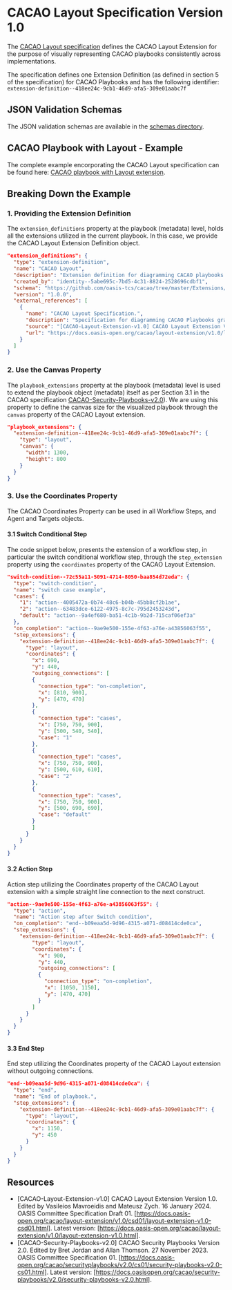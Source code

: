 # CACAO Layout Specification Version 1.0

The [CACAO Layout specification](https://docs.oasis-open.org/cacao/layout-extension/v1.0/csd01/layout-extension-v1.0-csd01.html) defines the CACAO Layout Extension for the purpose of visually representing CACAO playbooks consistently across implementations.

The specification defines one Extension Definition (as defined in section 5 of the specification) for CACAO Playbooks and has the following identifier: `extension-definition--418ee24c-9cb1-46d9-afa5-309e01aabc7f`  


## JSON Validation Schemas

The JSON validation schemas are available in the [schemas directory](./schemas/).

## CACAO Playbook with Layout - Example

The complete example encorporating the CACAO Layout specification can be found here: [CACAO playbook with Layout extension](./examples/playbook--aa1898b6-5251-49b4-aeb7-fd5e912583ff.json).

## Breaking Down the Example

### 1. Providing the Extension Definition

The `extension_definitions` property at the playbook (metadata) level, holds all the extensions utilized in the current playbook. In this case, we provide the CACAO Layout Extension Definition object. 

```JSON
"extension_definitions": {
  "type": "extension-definition",
  "name": "CACAO Layout",
  "description": "Extension definition for diagramming CACAO playbooks.",
  "created_by": "identity--5abe695c-7bd5-4c31-8824-2528696cdbf1",
  "schema": "https://github.com/oasis-tcs/cacao/tree/master/Extensions/layout/schemas/layout.json",
  "version": "1.0.0",
  "external_references": [
    {
      "name": "CACAO Layout Specification.",
      "description": "Specification for diagramming CACAO Playbooks graphically.",
      "source": "[CACAO-Layout-Extension-v1.0] CACAO Layout Extension Version 1.0. Edited by Vasileios Mavroeidis and Mateusz Zych. 16 January 2024. OASIS Committee Specification Draft 01. https://docs.oasis-open.org/cacao/layout-extension/v1.0/csd01/layout-extension-v1.0-csd01.html. Latest version: https://docs.oasis-open.org/cacao/layout-extension/v1.0/layout-extension-v1.0.html.",
      "url": "https://docs.oasis-open.org/cacao/layout-extension/v1.0/layout-extension-v1.0.html"
    }
  ]
}
```

### 2. Use the Canvas Property

The `playbook_extensions` property at the playbook (metadata) level is used to extend the playbook object (metadata) itself as per Section 3.1 in the CACAO specification [CACAO-Security-Playbooks-v2.0](https://docs.oasis-open.org/cacao/security-playbooks/v2.0/security-playbooks-v2.0.html)).
We are using this property to define the canvas size for the visualized playbook through the `canvas` property of the CACAO Layout extension.

```JSON
"playbook_extensions": {
  "extension-definition--418ee24c-9cb1-46d9-afa5-309e01aabc7f": {
    "type": "layout",
    "canvas": {
      "width": 1300,
      "height": 800
    }
  }
}
```

### 3. Use the Coordinates Property

The CACAO Coordinates Property can be used in all Workflow Steps, and Agent and Targets objects.

#### 3.1 Switch Conditional Step

The code snippet below, presents the extension of a workflow step, in particular the switch conditional workflow step, through the `step_extension` property using the `coordinates` property of the CACAO Layout Extension.

```JSON
"switch-condition--72c55a11-5091-4714-8050-baa854d72eda": {
  "type": "switch-condition",
  "name": "switch case example",
  "cases": {
    "1": "action--4005472a-0b74-48c6-b04b-45bb8cf2b1ae",
    "2": "action--63483dce-6122-4975-8c7c-795d2453243d",
    "default": "action--9a4ef680-ba51-4c1b-9b2d-715caf06ef3a"
  },
  "on_completion": "action--9ae9e500-155e-4f63-a76e-a43856063f55",
  "step_extensions": {
    "extension-definition--418ee24c-9cb1-46d9-afa5-309e01aabc7f": {
      "type": "layout",
      "coordinates": {
        "x": 690,
        "y": 440,
        "outgoing_connections": [
        {
          "connection_type": "on-completion",
          "x": [810, 900],
          "y": [470, 470]
        },
        {
          "connection_type": "cases",
          "x": [750, 750, 900],
          "y": [500, 540, 540],
          "case": "1"
        },
        {
          "connection_type": "cases",
          "x": [750, 750, 900],
          "y": [500, 610, 610],
          "case": "2"
        },
        {
          "connection_type": "cases",
          "x": [750, 750, 900],
          "y": [500, 690, 690],
          "case": "default"
        }
        ]
      }
    }
  }
}
```

#### 3.2 Action Step

Action step utilizing the Coordinates property of the CACAO Layout extension with a simple straight line connection to the next construct.

```JSON
"action--9ae9e500-155e-4f63-a76e-a43856063f55": {
  "type": "action",
  "name": "Action step after Switch condition",
  "on_completion": "end--b09eaa5d-9d96-4315-a071-d08414cde0ca",
  "step_extensions": {
    "extension-definition--418ee24c-9cb1-46d9-afa5-309e01aabc7f": {
        "type": "layout",
        "coordinates": {
          "x": 900,
          "y": 440,
          "outgoing_connections": [
          {
            "connection_type": "on-completion",
            "x": [1050, 1150],
            "y": [470, 470]
          }
        ]
      }
    }
  }
}
```

#### 3.3 End Step

End step utilizing the Coordinates property of the CACAO Layout extension without outgoing connections.

```JSON
"end--b09eaa5d-9d96-4315-a071-d08414cde0ca": {
  "type": "end",
  "name": "End of playbook.",
  "step_extensions": {
    "extension-definition--418ee24c-9cb1-46d9-afa5-309e01aabc7f": {
      "type": "layout",
      "coordinates": {
        "x": 1150,
        "y": 450
      }
    }
  }
}
```

## Resources

- [CACAO-Layout-Extension-v1.0]
CACAO Layout Extension Version 1.0. Edited by Vasileios Mavroeidis and Mateusz Zych. 16 January 2024. OASIS Committee Specification Draft 01. [https://docs.oasis-open.org/cacao/layout-extension/v1.0/csd01/layout-extension-v1.0-csd01.html]. Latest version: [https://docs.oasis-open.org/cacao/layout-extension/v1.0/layout-extension-v1.0.html].
- [CACAO-Security-Playbooks-v2.0]
CACAO Security Playbooks Version 2.0. Edited by Bret Jordan and Allan Thomson. 27 November 2023. OASIS Committee Specification 01. [https://docs.oasis-open.org/cacao/securityplaybooks/v2.0/cs01/security-playbooks-v2.0-cs01.html]. Latest version: [https://docs.oasisopen.org/cacao/security-playbooks/v2.0/security-playbooks-v2.0.html].

